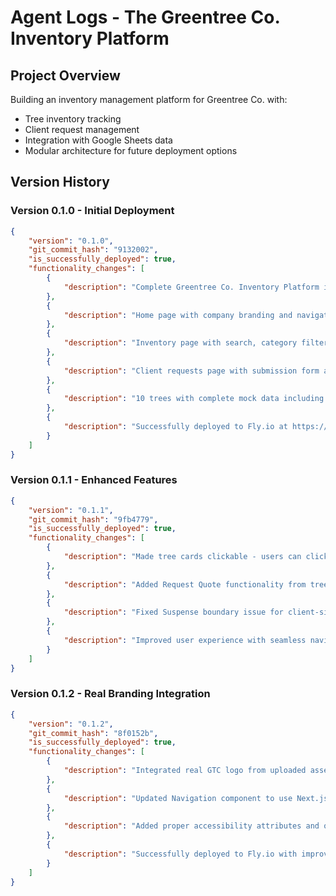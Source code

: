 # Agent Logs - The Greentree Co. Inventory Platform

## Project Overview
Building an inventory management platform for Greentree Co. with:
- Tree inventory tracking
- Client request management
- Integration with Google Sheets data
- Modular architecture for future deployment options

## Version History

### Version 0.1.0 - Initial Deployment
```json
{
    "version": "0.1.0",
    "git_commit_hash": "9132002",
    "is_successfully_deployed": true,
    "functionality_changes": [
        {
            "description": "Complete Greentree Co. Inventory Platform implementation"
        },
        {
            "description": "Home page with company branding and navigation"
        },
        {
            "description": "Inventory page with search, category filter, and sort functionality"
        },
        {
            "description": "Client requests page with submission form and request tracking"
        },
        {
            "description": "10 trees with complete mock data including botanical info, care instructions, and companion plants"
        },
        {
            "description": "Successfully deployed to Fly.io at https://fern-app-proud-feather-7255.fly.dev/"
        }
    ]
}
```

### Version 0.1.1 - Enhanced Features
```json
{
    "version": "0.1.1",
    "git_commit_hash": "9fb4779",
    "is_successfully_deployed": true,
    "functionality_changes": [
        {
            "description": "Made tree cards clickable - users can click anywhere on a tree card to view details"
        },
        {
            "description": "Added Request Quote functionality from tree detail pages"
        },
        {
            "description": "Fixed Suspense boundary issue for client-side navigation"
        },
        {
            "description": "Improved user experience with seamless navigation between inventory and requests"
        }
    ]
}
```

### Version 0.1.2 - Real Branding Integration
```json
{
    "version": "0.1.2",
    "git_commit_hash": "8f0152b",
    "is_successfully_deployed": true,
    "functionality_changes": [
        {
            "description": "Integrated real GTC logo from uploaded assets - replaced generic tree icon with actual company branding"
        },
        {
            "description": "Updated Navigation component to use Next.js Image component for better performance"
        },
        {
            "description": "Added proper accessibility attributes and object-contain styling for logo display"
        },
        {
            "description": "Successfully deployed to Fly.io with improved branding consistency"
        }
    ]
}
```